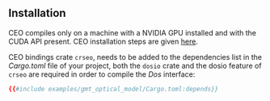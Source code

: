 ## Installation

CEO compiles only on a machine with a NVIDIA GPU installed and with the CUDA API present. 
CEO installation steps are given [here](https://github.com/rconan/CEO).

CEO bindings crate `crseo`, needs to be added to the dependencies list in the *Cargo.toml* file of your project, both the `dosio` crate and the dosio feature of `crseo` are required in order to compile the *Dos* interface:
```toml
{{#include examples/gmt_optical_model/Cargo.toml:depends}}
```
